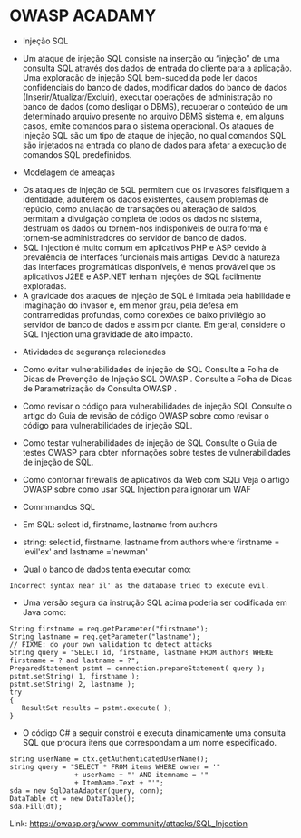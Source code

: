  # OWASP ACADAMY

 - Injeção SQL

 * Um ataque de injeção SQL consiste na inserção ou “injeção” de uma consulta SQL através dos dados de entrada do cliente para a aplicação. Uma exploração de injeção SQL bem-sucedida pode ler dados confidenciais do banco de dados, modificar dados do banco de dados (Inserir/Atualizar/Excluir), executar operações de administração no banco de dados (como desligar o DBMS), recuperar o conteúdo de um determinado arquivo presente no arquivo DBMS sistema e, em alguns casos, emite comandos para o sistema operacional. Os ataques de injeção SQL são um tipo de ataque de injeção, no qual comandos SQL são injetados na entrada do plano de dados para afetar a execução de comandos SQL predefinidos.

 - Modelagem de ameaças

 * Os ataques de injeção de SQL permitem que os invasores falsifiquem a identidade, adulterem os dados existentes, causem problemas de repúdio, como anulação de transações ou alteração de saldos, permitam a divulgação completa de todos os dados no sistema, destruam os dados ou tornem-nos indisponíveis de outra forma e tornem-se administradores do servidor de banco de dados.
 * SQL Injection é muito comum em aplicativos PHP e ASP devido à prevalência de interfaces funcionais mais antigas. Devido à natureza das interfaces programáticas disponíveis, é menos provável que os aplicativos J2EE e ASP.NET tenham injeções de SQL facilmente exploradas.
 * A gravidade dos ataques de injeção de SQL é limitada pela habilidade e imaginação do invasor e, em menor grau, pela defesa em contramedidas profundas, como conexões de baixo privilégio ao servidor de banco de dados e assim por diante. Em geral, considere o SQL Injection uma gravidade de alto impacto.

 - Atividades de segurança relacionadas

* Como evitar vulnerabilidades de injeção de SQL
Consulte a Folha de Dicas de Prevenção de Injeção SQL OWASP . Consulte a Folha de Dicas de Parametrização de Consulta OWASP .

* Como revisar o código para vulnerabilidades de injeção SQL
Consulte o artigo do Guia de revisão de código OWASP sobre como revisar o código para vulnerabilidades de injeção SQL.

* Como testar vulnerabilidades de injeção de SQL
Consulte o Guia de testes OWASP para obter informações sobre testes de vulnerabilidades de injeção de SQL.

* Como contornar firewalls de aplicativos da Web com SQLi
Veja o artigo OWASP sobre como usar SQL Injection para ignorar um WAF

* Commmandos SQL 
- Em SQL: select id, firstname, lastname from authors

* string: select id, firstname, lastname from authors where firstname = 'evil'ex' and lastname ='newman'

* Qual o banco de dados tenta executar como:

````
Incorrect syntax near il' as the database tried to execute evil.
````

* Uma versão segura da instrução SQL acima poderia ser codificada em Java como:

 ````
String firstname = req.getParameter("firstname");
String lastname = req.getParameter("lastname");
// FIXME: do your own validation to detect attacks
String query = "SELECT id, firstname, lastname FROM authors WHERE firstname = ? and lastname = ?";
PreparedStatement pstmt = connection.prepareStatement( query );
pstmt.setString( 1, firstname );
pstmt.setString( 2, lastname );
try
{
    ResultSet results = pstmt.execute( );
}
````

* O código C# a seguir constrói e executa dinamicamente uma consulta SQL que procura itens que correspondam a um nome especificado.

````
string userName = ctx.getAuthenticatedUserName();
string query = "SELECT * FROM items WHERE owner = '"
                + userName + "' AND itemname = '"
                + ItemName.Text + "'";
sda = new SqlDataAdapter(query, conn);
DataTable dt = new DataTable();
sda.Fill(dt);
````

Link: https://owasp.org/www-community/attacks/SQL_Injection